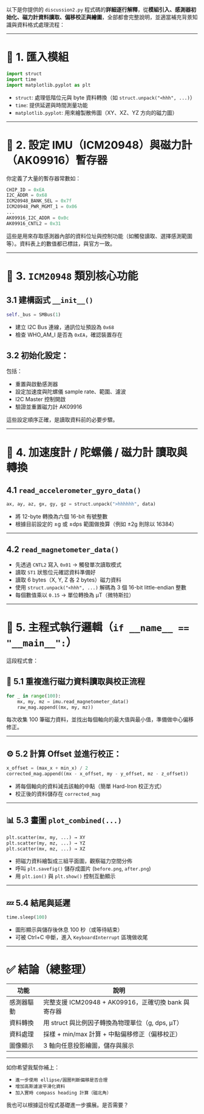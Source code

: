 以下是你提供的 `discussion2.py` 程式碼的**詳細逐行解釋**，從**模組引入、感測器初始化、磁力計資料讀取、偏移校正與繪圖**，全部都會完整說明，並適當補充背景知識與資料格式處理流程：

---

# 🔹 1. 匯入模組

```python
import struct
import time
import matplotlib.pyplot as plt
```

- `struct`: 處理低階位元與 byte 資料轉換（如 `struct.unpack("<hhh", ...)`）
- `time`: 提供延遲與時間測量功能
- `matplotlib.pyplot`: 用來繪製散佈圖（XY、XZ、YZ 方向的磁力圖）

---

# 🔹 2. 設定 IMU（ICM20948）與磁力計（AK09916）暫存器

你定義了大量的暫存器常數如：

```python
CHIP_ID = 0xEA
I2C_ADDR = 0x68
ICM20948_BANK_SEL = 0x7f
ICM20948_PWR_MGMT_1 = 0x06
...
AK09916_I2C_ADDR = 0x0c
AK09916_CNTL2 = 0x31
```

這些是用來存取感測器內部的資料位址與控制功能（如觸發讀取、選擇感測範圍等）。資料表上的數值都已標註，與官方一致。

---

# 🔹 3. `ICM20948` 類別核心功能

## 3.1 建構函式 `__init__()`

```python
self._bus = SMBus(1)
```

- 建立 I2C Bus 連線，通訊位址預設為 `0x68`
- 檢查 WHO_AM_I 是否為 `0xEA`，確認裝置存在

## 3.2 初始化設定：

包括：
- 重置與啟動感測器
- 設定加速度與陀螺儀 sample rate、範圍、濾波
- I2C Master 控制開啟
- 驗證並重置磁力計 AK09916

這些設定順序正確，是讀取資料前的必要步驟。

---

# 🔹 4. 加速度計 / 陀螺儀 / 磁力計 讀取與轉換

## 4.1 `read_accelerometer_gyro_data()`

```python
ax, ay, az, gx, gy, gz = struct.unpack(">hhhhhh", data)
```

- 將 12-byte 轉換為六個 16-bit 有號整數
- 根據目前設定的 ±g 或 ±dps 範圍做換算（例如 ±2g 則除以 16384）

---

## 4.2 `read_magnetometer_data()`

- 先透過 `CNTL2` 寫入 `0x01` → 觸發單次讀取模式
- 讀取 `ST1` 狀態位元確認資料準備好
- 讀取 6 bytes（X, Y, Z 各 2 bytes）磁力資料
- 使用 `struct.unpack("<hhh", ...)` 解碼為 3 個 16-bit little-endian 整數
- 每個數值乘以 `0.15` → 單位轉換為 μT（微特斯拉）

---

# 🔹 5. 主程式執行邏輯（`if __name__ == "__main__":`）

這段程式會：

## 🧭 5.1 重複進行磁力資料讀取與校正流程

```python
for _ in range(100):
    mx, my, mz = imu.read_magnetometer_data()
    raw_mag.append((mx, my, mz))
```

每次收集 100 筆磁力資料，並找出每個軸向的最大值與最小值，準備做中心偏移修正。

---

## ⚙️ 5.2 計算 Offset 並進行校正：

```python
x_offset = (max_x + min_x) / 2
corrected_mag.append((mx - x_offset, my - y_offset, mz - z_offset))
```

- 將每個軸向的資料減去該軸的中點（簡單 Hard-Iron 校正方式）
- 校正後的資料儲存在 `corrected_mag`

---

## 📊 5.3 畫圖 `plot_combined(...)`

```python
plt.scatter(mx, my, ...) → XY
plt.scatter(my, mz, ...) → YZ
plt.scatter(mx, mz, ...) → XZ
```

- 把磁力資料繪製成三組平面圖，觀察磁力空間分佈
- 呼叫 `plt.savefig()` 儲存成圖片 (`before.png`, `after.png`)
- 用 `plt.ion()` 與 `plt.show()` 控制互動顯示

---

## 💤 5.4 結尾與延遲

```python
time.sleep(100)
```

- 圖形顯示與儲存後休息 100 秒（或等待結束）
- 可被 Ctrl+C 中斷，進入 `KeyboardInterrupt` 區塊做收尾

---

# ✅ 結論（總整理）

| 功能 | 說明 |
|------|------|
| 感測器驅動 | 完整支援 ICM20948 + AK09916，正確切換 bank 與寄存器 |
| 資料轉換 | 用 struct 與比例因子轉換為物理單位（g, dps, μT） |
| 資料處理 | 採樣 + min/max 計算 + 中點偏移修正（偏移校正） |
| 圖像顯示 | 3 軸向任意投影繪圖，儲存與展示 |

---

如你希望我幫你補上：

- `進一步使用 ellipse/圓圈判斷偏移是否合理`
- `增加高斯濾波平滑化資料`
- `加入實時 compass heading 計算（磁北角）`
  
我也可以根據這份程式基礎進一步擴展。是否需要？
